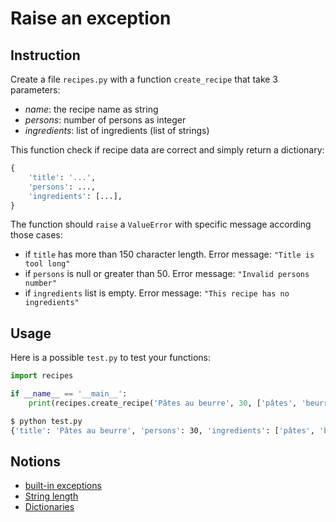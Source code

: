 # Raise an exception

## Instruction

Create a file `recipes.py` with a function `create_recipe` that take 3 parameters:

* _name_: the recipe name as string
* _persons_: number of persons as integer
* _ingredients_: list of ingredients (list of strings)

This function check if recipe data are correct and simply return a dictionary:

```python
{
    'title': '...', 
    'persons': ..., 
    'ingredients': [...],
}
```

The function should `raise` a `ValueError` with specific message according those cases:

* if `title` has more than 150 character length. Error message: `"Title is tool long"`
* if `persons` is null or greater than 50. Error message: `"Invalid persons number"`
* if `ingredients` list is empty. Error message: `"This recipe has no ingredients"`

## Usage

Here is a possible `test.py` to test your functions:

```python
import recipes

if __name__ == '__main__':
    print(recipes.create_recipe('Pâtes au beurre', 30, ['pâtes', 'beurre']))
```

```bash
$ python test.py
{'title': 'Pâtes au beurre', 'persons': 30, 'ingredients': ['pâtes', 'beurre']}
```

## Notions

* [built-in exceptions](https://www.w3schools.com/python/python_ref_exceptions.asp)
* [String length](https://www.w3schools.com/python/gloss_python_string_length.asp)
* [Dictionaries](https://openclassrooms.com/fr/courses/7168871-apprenez-les-bases-du-langage-python/7290721-enregistrez-des-donnees-complexes-avec-des-dictionnaires)
